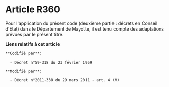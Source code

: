 # Article R360

Pour l'application du présent code (deuxième partie : décrets en Conseil d'Etat) dans le Département de Mayotte, il est tenu
compte des adaptations prévues par le présent titre.

**Liens relatifs à cet article**

	**Codifié par**:

	  - Décret n°59-318 du 23 février 1959

	**Modifié par**:

	  - Décret n°2011-338 du 29 mars 2011 - art. 4 (V)
